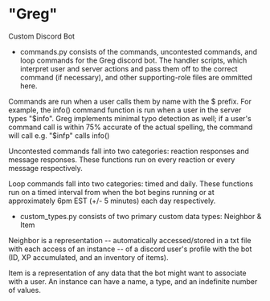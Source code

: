 # "Greg"
Custom Discord Bot 

- commands.py consists of the commands, uncontested commands, and loop commands for the Greg discord bot. The handler scripts, which interpret user and server actions and pass them off to the correct command (if necessary), and other supporting-role files are ommitted here. 

Commands are run when a user calls them by name with the $ prefix. For example, the info() command function is run when a user in the server types "$info". Greg implements minimal typo detection as well; if a user's command call is within 75% accurate of the actual spelling, the command will call e.g. "$infp" calls info()

Uncontested commands fall into two categories: reaction responses and message responses. These functions run on every reaction or every message respectively.

Loop commands fall into two categories: timed and daily. These functions run on a timed interval from when the bot begins running or at approximately 6pm EST (+/- 5 minutes) each day respectively.

- custom_types.py consists of two primary custom data types: Neighbor & Item

Neighbor is a representation -- automatically accessed/stored in a txt file with each access of an instance -- of a discord user's profile with the bot (ID, XP accumulated, and an inventory of items). 

Item is a representation of any data that the bot might want to associate with a user. An instance can have a name, a type, and an indefinite number of values.
